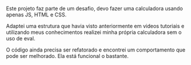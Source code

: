 Este projeto faz parte de um desafio, devo fazer uma calculadora usando apenas JS, HTML e CSS. 

Adaptei uma estrutura que havia visto anteriormente em videos tutoriais e utilizando meus conhecimentos realizei minha própria calculadora sem o uso de eval.

O código ainda precisa ser refatorado e encontrei um comportamento que pode ser melhorado. Ela está funcional o bastante.